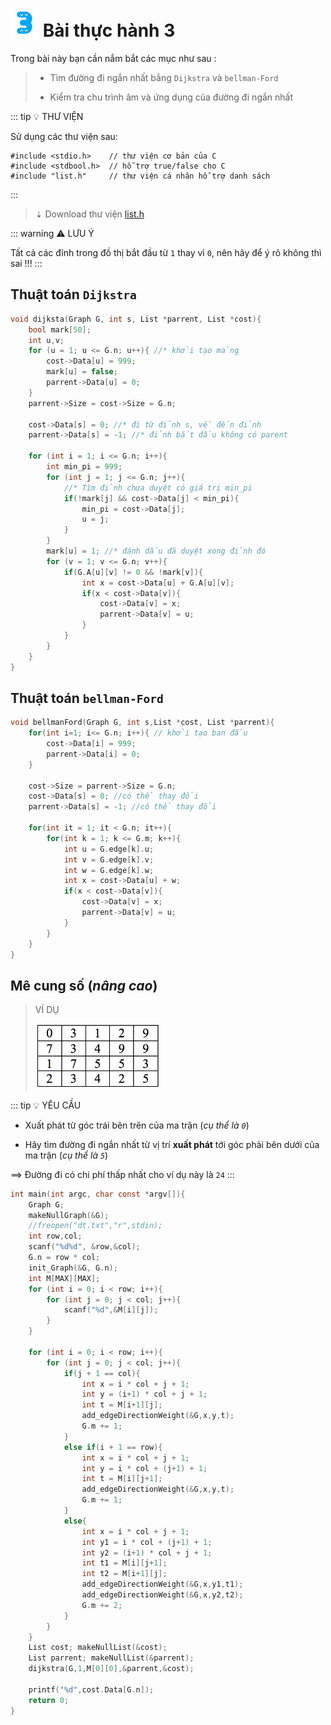 # <img src="https://raw.githubusercontent.com/Zenfection/Image/master/2021/10/08-14-42-15-icons8-3_cute.png" width="45"> Bài thực hành 3

Trong bài này bạn cần nắm bắt các mục như sau : 

> - Tìm đường đi ngắn nhất bằng `Dijkstra` và `bellman-Ford`
> 
> - Kiểm tra chu trình âm và ứng dụng của đường đi ngắn nhất

::: tip 💡 THƯ VIỆN

Sử dụng các thư viện sau:

```c:no-line-numbers
#include <stdio.h>    // thư viện cơ bản của C
#include <stdbool.h>  // hỗ trợ true/false cho C
#include "list.h"     // thư viện cá nhân hỗ trợ danh sách
```
:::

> ⇣ Download thư viện [list.h](https://github.com/Zenfection/zenctu/blob/main/docs/cosonganh/CT175-Ly_thuyet_do_thi/Thuchanh/source/list.h)

::: warning ⚠️ LƯU Ý

Tất cả các đỉnh trong đồ thị bắt đầu từ `1` thay vì `0`, nên hãy để ý rõ không thì sai !!!
:::

## Thuật toán `Dijkstra`

```c
void dijksta(Graph G, int s, List *parrent, List *cost){
    bool mark[50];
    int u,v;
    for (u = 1; u <= G.n; u++){ //* khởi tạo mảng
        cost->Data[u] = 999;
        mark[u] = false;
        parrent->Data[u] = 0;
    }
    parrent->Size = cost->Size = G.n;

    cost->Data[s] = 0; //* đi từ đỉnh s, về đến đỉnh 
    parrent->Data[s] = -1; //* đỉnh bắt đầu không có parent 

    for (int i = 1; i <= G.n; i++){
        int min_pi = 999;
        for (int j = 1; j <= G.n; j++){
            //* Tìm đỉnh chưa duyệt có giá trị min_pi
            if(!mark[j] && cost->Data[j] < min_pi){
                min_pi = cost->Data[j];
                u = j;
            }
        }
        mark[u] = 1; //* đánh dấu đã duyệt xong đỉnh đó
        for (v = 1; v <= G.n; v++){
            if(G.A[u][v] != 0 && !mark[v]){
                int x = cost->Data[u] + G.A[u][v];
                if(x < cost->Data[v]){
                    cost->Data[v] = x;
                    parrent->Data[v] = u;
                }
            }
        }
    }
}
```

## Thuật toán `bellman-Ford`

```c
void bellmanFord(Graph G, int s,List *cost, List *parrent){
    for(int i=1; i<= G.n; i++){ // khởi tạo ban đầu
        cost->Data[i] = 999;
        parrent->Data[i] = 0;
    }

    cost->Size = parrent->Size = G.n;
    cost->Data[s] = 0; //có thể thay đổi
    parrent->Data[s] = -1; //có thể thay đổi

    for(int it = 1; it < G.n; it++){
        for(int k = 1; k <= G.m; k++){
            int u = G.edge[k].u;
            int v = G.edge[k].v;
            int w = G.edge[k].w;
            int x = cost->Data[u] + w;
            if(x < cost->Data[v]){
                cost->Data[v] = x;
                parrent->Data[v] = u;
            }
        }
    }
}
```

## Mê cung số (*nâng cao*)

> VÍ DỤ
>
> <img src="https://raw.githubusercontent.com/Zenfection/Image/master/2021/10/28-15-19-07-Screen%20Shot%202018-03-05%20at%207.23.34%20AM.png" width="200">

::: tip 💡 YÊU CẦU

- Xuất phát từ góc trái bên trên của ma trận (*cụ thể là `0`*)

- Hãy tìm đường đi ngắn nhất từ vị trí **xuất phát** tới góc phải bên dưới của ma trận (*cụ thể là `5`*)

==> Đường đi có chi phí thấp nhất cho ví dụ này là `24`
:::


```c
int main(int argc, char const *argv[]){
    Graph G;
    makeNullGraph(&G);
    //freopen("dt.txt","r",stdin);
    int row,col;
    scanf("%d%d", &row,&col);
    G.n = row * col;
    init_Graph(&G, G.n);
    int M[MAX][MAX];
    for (int i = 0; i < row; i++){
        for (int j = 0; j < col; j++){
            scanf("%d",&M[i][j]);
        }
    }
    
    for (int i = 0; i < row; i++){
        for (int j = 0; j < col; j++){
            if(j + 1 == col){
                int x = i * col + j + 1;
                int y = (i+1) * col + j + 1;
                int t = M[i+1][j];
                add_edgeDirectionWeight(&G,x,y,t);
                G.m += 1;
            }
            else if(i + 1 == row){
                int x = i * col + j + 1;
                int y = i * col + (j+1) + 1;
                int t = M[i][j+1];
                add_edgeDirectionWeight(&G,x,y,t);
                G.m += 1;
            }
            else{
                int x = i * col + j + 1;
                int y1 = i * col + (j+1) + 1;
                int y2 = (i+1) * col + j + 1;
                int t1 = M[i][j+1];
                int t2 = M[i+1][j];
                add_edgeDirectionWeight(&G,x,y1,t1);
                add_edgeDirectionWeight(&G,x,y2,t2);
                G.m += 2;
            }            
        }
    }
    List cost; makeNullList(&cost);
    List parrent; makeNullList(&parrent);
    dijkstra(G,1,M[0][0],&parrent,&cost);
    
    printf("%d",cost.Data[G.n]);
    return 0;
}
```